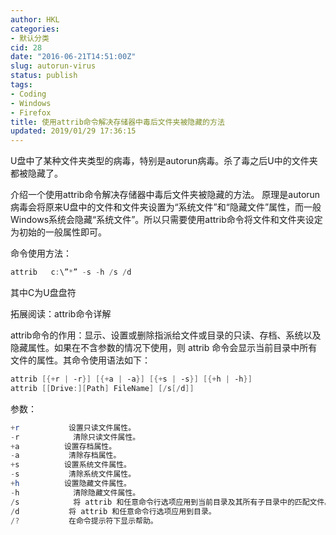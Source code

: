 ```yaml
---
author: HKL
categories:
- 默认分类
cid: 28
date: "2016-06-21T14:51:00Z"
slug: autorun-virus
status: publish
tags:
- Coding
- Windows
- Firefox
title: 使用attrib命令解决存储器中毒后文件夹被隐藏的方法
updated: 2019/01/29 17:36:15
---
```



U盘中了某种文件夹类型的病毒，特别是autorun病毒。杀了毒之后U中的文件夹都被隐藏了。

介绍一个使用attrib命令解决存储器中毒后文件夹被隐藏的方法。
原理是autorun病毒会将原来U盘中的文件和文件夹设置为“系统文件”和“隐藏文件”属性，而一般Windows系统会隐藏“系统文件”。所以只需要使用attrib命令将文件和文件夹设定为初始的一般属性即可。

命令使用方法：

```powershell
attrib   c:\”*” -s -h /s /d
```

其中C为U盘盘符

拓展阅读：attrib命令详解


<!--more-->


attrib命令的作用：显示、设置或删除指派给文件或目录的只读、存档、系统以及隐藏属性。如果在不含参数的情况下使用，则 attrib 命令会显示当前目录中所有文件的属性。其命令使用语法如下：
```powershell
attrib [{+r | -r}] [{+a | -a}] [{+s | -s}] [{+h | -h}]
attrib [[Drive:][Path] FileName] [/s[/d]]
```
参数：
```powershell
+r           设置只读文件属性。
-r            清除只读文件属性。
+a          设置存档属性。
-a           清除存档属性。
+s          设置系统文件属性。
-s           清除系统文件属性。
+h          设置隐藏文件属性。
-h            清除隐藏文件属性。
/s            将 attrib 和任意命令行选项应用到当前目录及其所有子目录中的匹配文件。
/d           将 attrib 和任意命令行选项应用到目录。
/?           在命令提示符下显示帮助。
```
